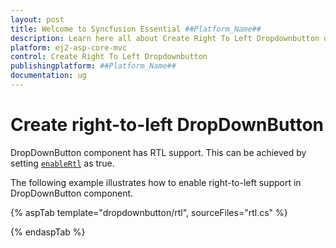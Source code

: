```yaml
---
layout: post
title: Welcome to Syncfusion Essential ##Platform_Name##
description: Learn here all about Create Right To Left Dropdownbutton of Syncfusion Essential ##Platform_Name## widgets based on HTML5 and jQuery.
platform: ej2-asp-core-mvc
control: Create Right To Left Dropdownbutton
publishingplatform: ##Platform_Name##
documentation: ug
---
```



# Create right-to-left DropDownButton

DropDownButton component has RTL support. This can be achieved by setting [`enableRtl`](https://help.syncfusion.com/cr/aspnetcore-js2/Syncfusion.EJ2.SplitButtons.DropDownButton.html#Syncfusion_EJ2_SplitButtons_DropDownButton_EnableRtl) as true.

The following example illustrates how to enable right-to-left support in DropDownButton component.

{% aspTab template="dropdownbutton/rtl", sourceFiles="rtl.cs" %}

{% endaspTab %}